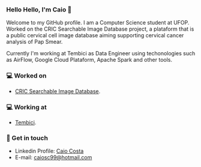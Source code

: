 ### Hello Hello, I'm Caio 👋

Welcome to my GitHub profile. I am a Computer Science student at UFOP. Worked on the CRIC Searchable Image Database project, 
a plataform that is a public cervical cell image database aiming supporting cervical cancer analysis of Pap Smear.

Currently I'm working at Tembici as Data Engineer using techonologies such as AirFlow, Google Cloud Plataform, Apache Spark and other tools.

### 💻 Worked on
- <a href="https://playground.database.cric.com.br/">CRIC Searchable Image Database</a>.

### 💻 Working at
- <a href="https://www.tembici.com.br/pt/">Tembici</a>.

### 💬 Get in touch
- Linkedin Profile: <a href="https://www.linkedin.com/in/caio-costa-84134a160/">Caio Costa</a>
- E-mail: <a href="mailto:caiosc99@hotmail.com">caiosc99@hotmail.com</a>
